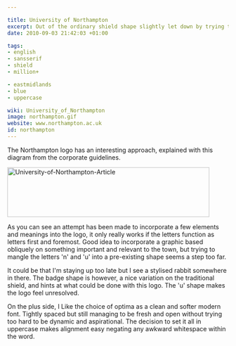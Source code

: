 ```yaml
---

title: University of Northampton
excerpt: Out of the ordinary shield shape slightly let down by trying to do too much.
date: 2010-09-03 21:42:03 +01:00

tags:
- english
- sansserif
- shield
- million+

- eastmidlands
- blue
- uppercase

wiki: University_of_Northampton
image: northampton.gif
website: www.northampton.ac.uk
id: northampton
---
```


The Northampton logo has an interesting approach, explained with this diagram from the corporate guidelines.

<img src="./images/northampton-Article.gif" alt="University-of-Northampton-Article" title="University-of-Northampton-Article" width="460" height="113" />

As you can see an attempt has been made to incorporate a few elements and meanings into the logo, it only really works if the letters function as letters first and foremost. Good idea to incorporate a graphic based obliquely on something important and relevant to the town, but trying to mangle the letters 'n' and 'u' into a pre-existing shape seems a step too far.

It could be that I'm staying up too late but I see a stylised rabbit somewhere in there. The badge shape is however, a nice variation on the traditional shield, and hints at what could be done with this logo. The 'u' shape makes the logo feel unresolved.

On the plus side, I Like the choice of optima as a clean and softer modern font. Tightly spaced but still managing to be fresh and open without trying too hard to be dynamic and aspirational. The decision to set it all in uppercase makes alignment easy negating any awkward whitespace within the word.

